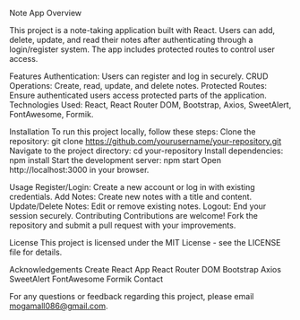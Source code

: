 Note App
Overview

This project is a note-taking application built with React. Users can add, delete, update, and read their notes after authenticating through a login/register system. The app includes protected routes to control user access.

Features
    Authentication: Users can register and log in securely.
    CRUD Operations: Create, read, update, and delete notes.
    Protected Routes: Ensure authenticated users access protected parts of the application.
    Technologies Used: React, React Router DOM, Bootstrap, Axios, SweetAlert, FontAwesome, Formik.
    
Installation
    To run this project locally, follow these steps:
    Clone the repository: git clone https://github.com/yourusername/your-repository.git
    Navigate to the project directory: cd your-repository
    Install dependencies: npm install
    Start the development server: npm start
    Open http://localhost:3000 in your browser.
    
Usage
    Register/Login: Create a new account or log in with existing credentials.
    Add Notes: Create new notes with a title and content.
    Update/Delete Notes: Edit or remove existing notes.
    Logout: End your session securely.
    Contributing
    Contributions are welcome! Fork the repository and submit a pull request with your improvements.

License
    This project is licensed under the MIT License - see the LICENSE file for details.

Acknowledgements
    Create React App
    React Router DOM
    Bootstrap
    Axios
    SweetAlert
    FontAwesome
    Formik
    Contact
    
For any questions or feedback regarding this project, please email mogamall086@gmail.com.
